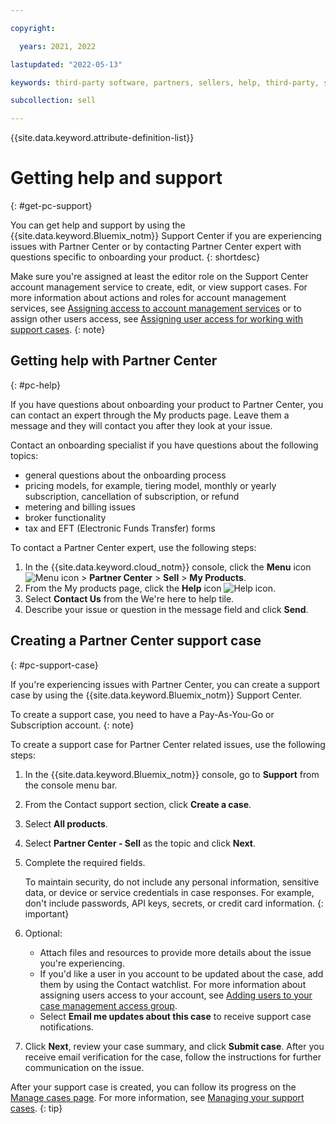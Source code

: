 ```yaml
---

copyright:

  years: 2021, 2022

lastupdated: "2022-05-13"

keywords: third-party software, partners, sellers, help, third-party, software, partner center, support

subcollection: sell

---
```


{{site.data.keyword.attribute-definition-list}}

# Getting help and support
{: #get-pc-support}

You can get help and support by using the {{site.data.keyword.Bluemix_notm}} Support Center if you are experiencing issues with Partner Center or by contacting Partner Center expert with questions specific to onboarding your product. 
{: shortdesc}

Make sure you're assigned at least the editor role on the Support Center account management service to create, edit, or view support cases. For more information about actions and roles for account management services, see [Assigning access to account management services](/docs/account?topic=account-account-services#account-management-actions-roles) or to assign other users access, see [Assigning user access for working with support cases](/docs/get-support?topic=get-support-access).
{: note}


## Getting help with Partner Center
{: #pc-help}

If you have questions about onboarding your product to Partner Center, you can contact an expert through the My products page. Leave them a message and they will contact you after they look at your issue. 

Contact an onboarding specialist if you have questions about the following topics:

* general questions about the onboarding process
* pricing models, for example, tiering model, monthly or yearly subscription, cancellation of subscription, or refund
* metering and billing issues
* broker functionality
* tax and EFT (Electronic Funds Transfer) forms

To contact a Partner Center expert, use the following steps:

1. In the {{site.data.keyword.cloud_notm}} console, click the **Menu** icon ![Menu icon](../icons/icon_hamburger.svg "Menu") > **Partner Center** > **Sell** > **My Products**.
1. From the My products page, click the **Help** icon ![Help icon](../icons/help.svg "Help").
1. Select **Contact Us** from the We're here to help tile. 
1. Describe your issue or question in the message field and click **Send**. 


## Creating a Partner Center support case
{: #pc-support-case}

If you're experiencing issues with Partner Center, you can create a support case by using the {{site.data.keyword.Bluemix_notm}} Support Center.  

To create a support case, you need to have a Pay-As-You-Go or Subscription account.
{: note}

To create a support case for Partner Center related issues, use the following steps:

1. In the {{site.data.keyword.Bluemix_notm}} console, go to **Support** from the console menu bar.
1. From the Contact support section, click **Create a case**.
1. Select **All products**.
1. Select **Partner Center - Sell** as the topic and click **Next**. 
1. Complete the required fields.

   To maintain security, do not include any personal information, sensitive data, or device or service credentials in case responses. For example, don't include passwords, API keys, secrets, or credit card information.
   {: important}

1. Optional: 
   * Attach files and resources to provide more details about the issue you're experiencing.
   * If you'd like a user in you account to be updated about the case, add them by using the Contact watchlist. For more information about assigning users access to your account, see [Adding users to your case management access group](/docs/get-support?topic=get-support-access#add-user-access-group).
   * Select **Email me updates about this case** to receive support case notifications. 
1. Click **Next**, review your case summary, and click **Submit case**. After you receive email verification for the case, follow the instructions for further communication on the issue. 

After your support case is created, you can follow its progress on the [Manage cases page](/unifiedsupport/cases). For more information, see [Managing your support cases](/docs/get-support?topic=get-support-managing-support-cases).
{: tip}
